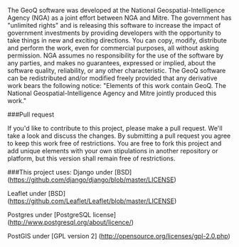 The GeoQ software was developed at the National Geospatial-Intelligence Agency (NGA) as a joint effort between NGA and Mitre. The government has "unlimited rights" and is releasing this software to increase the impact of government investments by providing developers with the opportunity to take things in new and exciting directions.  You can copy, modify, distribute and perform the work, even for commercial purposes, all without asking permission.  NGA assumes no responsibility for the use of the software by any parties, and makes no guarantees, expressed or implied, about the software quality, reliability, or any other characteristic.  The GeoQ software can be redistributed and/or modified freely provided that any derivative work bears the following notice: "Elements of this work contain GeoQ. The National Geospatial-Intelligence Agency and Mitre jointly produced this work." 

###Pull request 

If you'd like to contribute to this project, please make a pull request. We'll take a look and discuss the changes. By submitting a pull request you agree to keep this work free of restrictions.  You are free to fork this project and add unique elements with your own stipulations in another repository or platform, but this version shall remain free of restrictions.  

###This project uses:
Django under [BSD] (https://github.com/django/django/blob/master/LICENSE)

Leaflet under [BSD] (https://github.com/Leaflet/Leaflet/blob/master/LICENSE)

Postgres under [PostgreSQL license] (http://www.postgresql.org/about/licence/)

PostGIS under [GPL version 2] (http://opensource.org/licenses/gpl-2.0.php)


